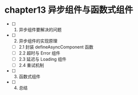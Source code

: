 # chapter13 异步组件与函数式组件

- [ ] 1. 异步组件要解决的问题
- [ ] 2. 异步组件的实现原理
  - [ ] 2.1 封装 defineAsyncComponent 函数
  - [ ] 2.2 超时与 Error 组件
  - [ ] 2.3 延迟与 Loading 组件
  - [ ] 2.4 重试机制
- [ ] 3. 函数式组件
- [ ] 4. 总结